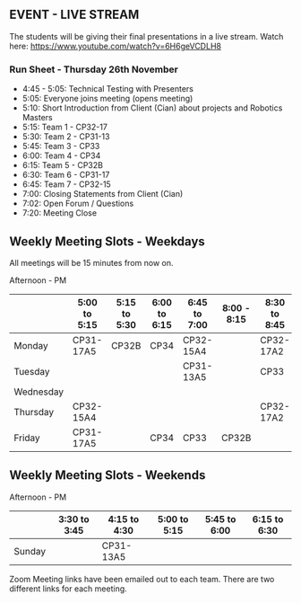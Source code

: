 ## EVENT - LIVE STREAM
The students will be giving their final presentations in a live stream.  Watch here: https://www.youtube.com/watch?v=6H6geVCDLH8

### Run Sheet - Thursday 26th November

- 4:45 - 5:05:  Technical Testing with Presenters
- 5:05:  Everyone joins meeting (opens meeting)
- 5:10:  Short Introduction from Client (Cian) about projects and Robotics Masters
- 5:15:  Team 1 - CP32-17
- 5:30:  Team 2 - CP31-13
- 5:45:  Team 3 - CP33
- 6:00:  Team 4 - CP34
- 6:15:  Team 5 - CP32B
- 6:30:  Team 6 - CP31-17
- 6:45:  Team 7 - CP32-15
- 7:00:  Closing Statements from Client (Cian)
- 7:02:  Open Forum / Questions
- 7:20:  Meeting Close

## Weekly Meeting Slots - Weekdays
All meetings will be 15 minutes from now on.

Afternoon - PM

| | 5:00 to 5:15 |5:15 to 5:30 | 6:00 to 6:15 | 6:45 to 7:00 | 8:00 - 8:15 | 8:30 to 8:45 |
|--|--|--|--|--|--|--|
| Monday | CP31-17A5 | CP32B | CP34 | CP32-15A4 | | CP32-17A2 |
| Tuesday | | | | CP31-13A5 | | CP33 |
| Wednesday | | | | | | | |
| Thursday | CP32-15A4 | | | | | CP32-17A2 |
| Friday | CP31-17A5 | | CP34 | CP33 | CP32B | |

## Weekly Meeting Slots - Weekends
Afternoon - PM

| | 3:30 to 3:45 | 4:15 to 4:30 | 5:00 to 5:15 | 5:45 to 6:00 | 6:15 to 6:30 |
|--|--|--|--|--|--|
| Sunday | | CP31-13A5 | | | |

Zoom Meeting links have been emailed out to each team.  There are two different links for each meeting.
